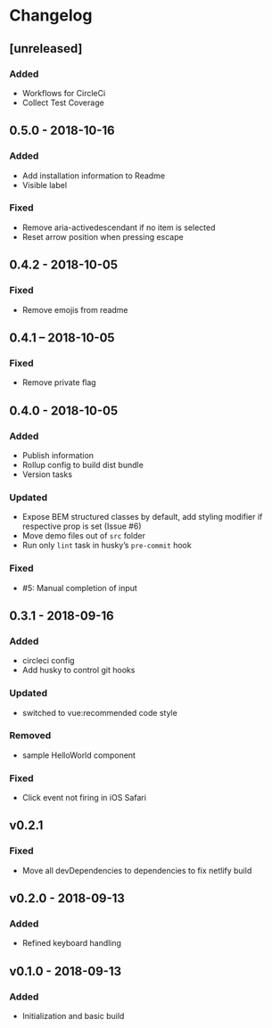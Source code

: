 # Changelog

## [unreleased]

### Added

- Workflows for CircleCi
- Collect Test Coverage

## 0.5.0 - 2018-10-16

### Added

- Add installation information to Readme
- Visible label

### Fixed

- Remove aria-activedescendant if no item is selected
- Reset arrow position when pressing escape

## 0.4.2 - 2018-10-05

### Fixed

- Remove emojis from readme

## 0.4.1 – 2018-10-05

### Fixed

- Remove private flag

## 0.4.0 - 2018-10-05

### Added

- Publish information
- Rollup config to build dist bundle
- Version tasks

### Updated

- Expose BEM structured classes by default, add styling modifier if respective prop is set (Issue #6)
- Move demo files out of `src` folder
- Run only `lint` task in husky’s `pre-commit` hook

### Fixed

- #5: Manual completion of input

## 0.3.1 - 2018-09-16

### Added

- circleci config
- Add husky to control git hooks

### Updated

- switched to vue:recommended code style

### Removed

- sample HelloWorld component

### Fixed

- Click event not firing in iOS Safari

## v0.2.1

### Fixed

- Move all devDependencies to dependencies to fix netlify build

## v0.2.0 - 2018-09-13

### Added

- Refined keyboard handling

## v0.1.0 - 2018-09-13

### Added

- Initialization and basic build
